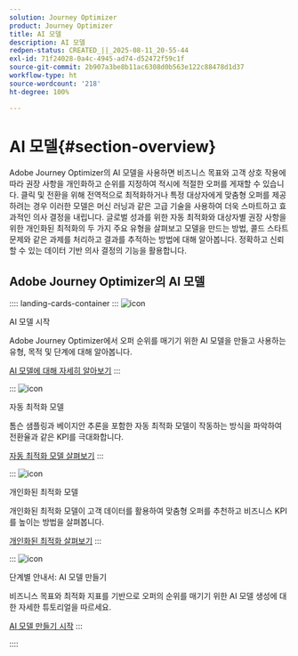 ```yaml
---
solution: Journey Optimizer
product: Journey Optimizer
title: AI 모델
description: AI 모델
redpen-status: CREATED_||_2025-08-11_20-55-44
exl-id: 71f24028-0a4c-4945-ad74-d52472f59c1f
source-git-commit: 2b907a3be8b11ac6308d0b563e122c88478d1d37
workflow-type: ht
source-wordcount: '218'
ht-degree: 100%

---
```


# AI 모델{#section-overview}

Adobe Journey Optimizer의 AI 모델을 사용하면 비즈니스 목표와 고객 상호 작용에 따라 권장 사항을 개인화하고 순위를 지정하여 적시에 적절한 오퍼를 게재할 수 있습니다. 클릭 및 전환을 위해 전역적으로 최적화하거나 특정 대상자에게 맞춤형 오퍼를 제공하려는 경우 이러한 모델은 머신 러닝과 같은 고급 기술을 사용하여 더욱 스마트하고 효과적인 의사 결정을 내립니다. 글로벌 성과를 위한 자동 최적화와 대상자별 권장 사항을 위한 개인화된 최적화의 두 가지 주요 유형을 살펴보고 모델을 만드는 방법, 콜드 스타트 문제와 같은 과제를 처리하고 결과를 추적하는 방법에 대해 알아봅니다. 정확하고 신뢰할 수 있는 데이터 기반 의사 결정의 기능을 활용합니다.

## Adobe Journey Optimizer의 AI 모델

:::: landing-cards-container
:::
![icon](https://cdn.experienceleague.adobe.com/icons/book.svg)

AI 모델 시작

Adobe Journey Optimizer에서 오퍼 순위를 매기기 위한 AI 모델을 만들고 사용하는 유형, 목적 및 단계에 대해 알아봅니다.

[AI 모델에 대해 자세히 알아보기](../using/experience-decisioning/ranking/ai-models.md)
:::

:::
![icon](https://cdn.experienceleague.adobe.com/icons/chart-line.svg)

자동 최적화 모델

톰슨 샘플링과 베이지안 추론을 포함한 자동 최적화 모델이 작동하는 방식을 파악하여 전환율과 같은 KPI를 극대화합니다.

[자동 최적화 모델 살펴보기](../using/experience-decisioning/ranking/auto-optimization-model.md)
:::

:::
![icon](https://cdn.experienceleague.adobe.com/icons/bullseye.svg)

개인화된 최적화 모델

개인화된 최적화 모델이 고객 데이터를 활용하여 맞춤형 오퍼를 추천하고 비즈니스 KPI를 높이는 방법을 살펴봅니다.

[개인화된 최적화 살펴보기](../using/experience-decisioning/ranking/personalized-optimization-model.md)
:::

:::
![icon](https://cdn.experienceleague.adobe.com/icons/circle-play.svg)

단계별 안내서: AI 모델 만들기

비즈니스 목표와 최적화 지표를 기반으로 오퍼의 순위를 매기기 위한 AI 모델 생성에 대한 자세한 튜토리얼을 따르세요.

[AI 모델 만들기 시작](../using/experience-decisioning/ranking/create-ai-models.md)
:::

::::
